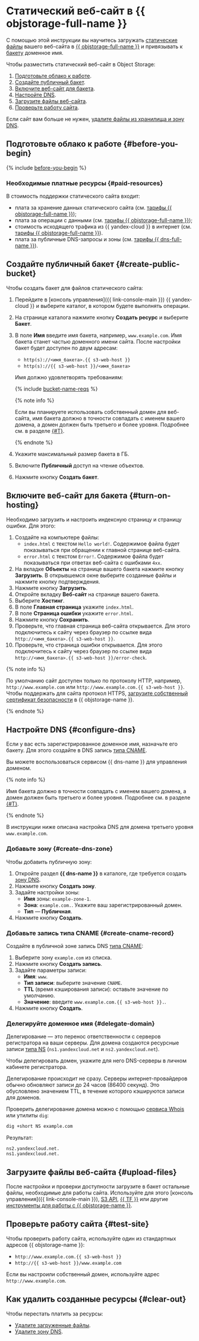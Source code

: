 # Статический веб-сайт в {{ objstorage-full-name }}

С помощью этой инструкции вы научитесь загружать [статические файлы](../../storage/concepts/hosting.md) вашего веб-сайта в [{{ objstorage-full-name }}](../../storage/) и привязывать к [бакету](../../storage/concepts/bucket.md) доменное имя.

Чтобы разместить статический веб-сайт в Object Storage:

1. [Подготовьте облако к работе](#before-you-begin).
1. [Создайте публичный бакет](#create-public-bucket).
1. [Включите веб-сайт для бакета](#turn-on-hosting).
1. [Настройте DNS](#configure-dns).
1. [Загрузите файлы веб-сайта](#upload-files).
1. [Проверьте работу сайта](#test-site).

Если сайт вам больше не нужен, [удалите файлы из хранилища и зону DNS](#clear-out).


## Подготовьте облако к работе {#before-you-begin}

{% include [before-you-begin](../_tutorials_includes/before-you-begin.md) %}



### Необходимые платные ресурсы {#paid-resources}

В стоимость поддержки статического сайта входит:

* плата за хранение данных статического сайта (см. [тарифы {{ objstorage-full-name }}](../../storage/pricing.md#prices-storage));
* плата за операции с данными (см. [тарифы {{ objstorage-full-name }}](../../storage/pricing.md#prices-operations));
* стоимость исходящего трафика из {{ yandex-cloud }} в интернет (см. [тарифы {{ objstorage-full-name }}](../../storage/pricing.md#prices-traffic)).
* плата за публичные DNS-запросы и зоны (см. [тарифы {{ dns-full-name }}](../../dns/pricing.md)).



## Создайте публичный бакет {#create-public-bucket}

Чтобы создать бакет для файлов статического сайта:

1. Перейдите в [консоль управления]({{ link-console-main }}) {{ yandex-cloud }} и выберите каталог, в котором будете выполнять операции.
1. На странице каталога нажмите кнопку **Создать ресурс** и выберите **Бакет**.
1. В поле **Имя** введите имя бакета, например, `www.example.com`. Имя бакета станет частью доменного имени сайта. После настройки бакет будет доступен по двум адресам:

   * `http(s)://<имя_бакета>.{{ s3-web-host }}`
   * `http(s)://{{ s3-web-host }}/<имя_бакета>`

   Имя должно удовлетворять требованиям:

   {% include [bucket-name-reqs](../../_includes/bucket-name-reqs.md) %}

   {% note info %}

   Если вы планируете использовать собственный домен для веб-сайта, имя бакета должно в точности совпадать с именем вашего домена, а домен должен быть третьего и более уровня. Подробнее см. в разделе [{#T}](../../storage/operations/hosting/own-domain.md).

   {% endnote %}

1. Укажите максимальный размер бакета в ГБ.
1. Включите **Публичный** доступ на чтение объектов.
1. Нажмите кнопку **Создать бакет**.


## Включите веб-сайт для бакета {#turn-on-hosting}

Необходимо загрузить и настроить индексную страницу и страницу ошибки. Для этого:

1. Создайте на компьютере файлы:
   * `index.html` с текстом `Hello world!`.
      Содержимое файла будет показываться при обращении к главной странице веб-сайта.
   * `error.html` с текстом `Error!`.
      Содержимое файла будет показываться при ответах веб-сайта с ошибками `4xx`.
1. На вкладке **Объекты** на странице вашего бакета нажмите кнопку **Загрузить**. В открывшемся окне выберите созданные файлы и нажмите кнопку подтверждения.
1. Нажмите кнопку **Загрузить**.
1. Откройте вкладку **Веб-сайт** на странице вашего бакета.
1. Выберите **Хостинг**.
1. В поле **Главная страница** укажите `index.html`.
1. В поле **Страница ошибки** укажите `error.html`.
1. Нажмите кнопку **Сохранить**.
1. Проверьте, что главная страница веб-сайта открывается. Для этого подключитесь к сайту через браузер по ссылке вида `http://<имя_бакета>.{{ s3-web-host }}`.
1. Проверьте, что страница ошибки открывается. Для этого подключитесь к сайту через браузер по ссылке вида `http://<имя_бакета>.{{ s3-web-host }}/error-check`.

{% note info %}

По умолчанию сайт доступен только по протоколу HTTP, например, `http://www.example.com` или `http://www.example.com.{{ s3-web-host }}`. Чтобы поддержать для сайта протокол HTTPS, [загрузите собственный сертификат безопасности](../../storage/operations/hosting/certificate.md) в {{ objstorage-name }}.

{% endnote %}


## Настройте DNS {#configure-dns}

Если у вас есть зарегистрированное доменное имя, назначьте его бакету. Для этого создайте в DNS запись [типа CNAME](../../dns/concepts/resource-record.md#cname).

Вы можете воспользоваться сервисом {{ dns-name }} для управления доменом.

{% note info %}

Имя бакета должно в точности совпадать с именем вашего домена, а домен должен быть третьего и более уровня. Подробнее см. в разделе [{#T}](../../storage/operations/hosting/own-domain.md).

{% endnote %}

В инструкции ниже описана настройка DNS для домена третьего уровня `www.example.com`.

### Добавьте зону {#create-dns-zone}

Чтобы добавить публичную зону:
1. Откройте раздел **{{ dns-name }}** в каталоге, где требуется создать [зону DNS](../../dns/concepts/dns-zone.md).
1. Нажмите кнопку **Создать зону**.
1. Задайте настройки зоны:
	* **Имя** зоны: `example-zone-1`.
	* **Зона**: `example.com.`. Укажите ваш зарегистрированный домен.
	* **Тип** — **Публичная**.
1. Нажмите кнопку **Создать**.

### Добавьте запись типа CNAME {#create-cname-record}

Создайте в публичной зоне запись DNS [типа CNAME](../../dns/concepts/resource-record.md#cname):

1. Выберите зону `example.com` из списка.
1. Нажмите кнопку **Создать запись**.
1. Задайте параметры записи:
	* **Имя**: `www`.
	* **Тип записи**: выберите значение `CNAME`.
	* **TTL** (время кэширования записи): оставьте значение по умолчанию.
	* **Значение**: введите `www.example.com.{{ s3-web-host }}.`.
1. Нажмите кнопку **Создать**.

### Делегируйте доменное имя {#delegate-domain}

Делегирование — это перенос ответственности с серверов регистратора на ваши серверы. Для домена создаются ресурсные записи [типа NS](../../dns/concepts/resource-record.md#ns) (`ns1.yandexcloud.net` и `ns2.yandexcloud.net`).

Чтобы делегировать домен, укажите для него DNS-серверы в личном кабинете регистратора.

Делегирование происходит не сразу. Серверы интернет-провайдеров обычно обновляют записи до 24 часов (86400 секунд). Это обусловлено значением TTL, в течение которого кэшируются записи для доменов.

Проверить делегирование домена можно с помощью [сервиса Whois](https://www.reg.ru/whois/check_site) или утилиты `dig`:

```bash
dig +short NS example.com
```

Результат:


```
ns2.yandexcloud.net.
ns1.yandexcloud.net.
```



## Загрузите файлы веб-сайта {#upload-files}

После настройки и проверки доступности загрузите в бакет остальные файлы, необходимые для работы сайта. Используйте для этого [консоль управления]({{ link-console-main }}), [S3 API](../../storage/s3/api-ref/object/upload.md), [{{ TF }}](../infrastructure-management/terraform-quickstart.md) или другие [инструменты для работы с {{ objstorage-name }}](../../storage/tools/).


## Проверьте работу сайта {#test-site}

Чтобы проверить работу сайта, используйте один из стандартных адресов {{ objstorage-name }}:

* `http://www.example.com.{{ s3-web-host }}`
* `http://{{ s3-web-host }}/www.example.com`

Если вы настроили собственный домен, используйте адрес `http://www.example.com`.


## Как удалить созданные ресурсы {#clear-out}

Чтобы перестать платить за ресурсы:

* [Удалите загруженные файлы](../../storage/operations/objects/delete.md).
* [Удалите зону DNS](../../dns/operations/zone-delete.md).
